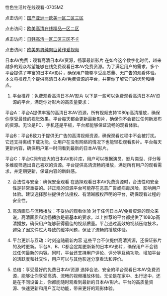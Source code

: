 
性色生活片在线观看-0705MZ

点击访问：<a href="https://heiliaowzu4ur.pages.dev">国产亚洲一欧美一区二区三区</a>

点击访问：<a href="https://heiliaozj3tjd.pages.dev">欧美高清在线精品一区二区</a>

点击访问：<a href="https://heiliaoe8ajia.pages.dev">日韩高清一区二区三区不卡</a>

点击访问：<a href="https://heiliaoxqkkct.pages.dev">欧美男男纯肉巨黄作爱视频</a>


日本AV免费：观看高清日本AV资源，畅享最新影片
在如今这个数字化时代，越来越多的观众希望能够在线免费观看日本AV免费资源。为了满足用户的需求，多个平台提供了丰富的日本AV影片，确保用户能够享受高质量、无广告的观看体验。本文将推荐几个提供高清日本AV免费资源的平台，并带你了解它们的优势和特点。

1. 平台推荐：免费观看高清日本AV影片
以下是一些可以免费观看高清日本AV资源的平台，满足你对影片的高质量要求：

平台A：平台A提供丰富的高清日本AV资源，所有视频支持1080p高清播放，确保你享受最佳的视觉效果。平台每天都会更新最新影片，确保你不会错过任何新发布的资源。无论是PC、手机还是平板，平台都能够保证流畅的观看体验。

平台B：平台B致力于提供无广告的高清视频资源，确保观看过程中不会被打扰。它还支持离线下载功能，让用户在没有网络的情况下也能轻松观看影片。平台每天更新内容，确保用户第一时间看到最新的日本AV影片。

平台C：平台C拥有庞大的日本AV影片库，用户可以根据演员、影片类型、评分等多维度筛选出自己喜欢的资源。平台提供高清流畅的播放，满足所有用户的观看需求，并定期更新，保证内容的新鲜感。

2. 合法性与安全：确保安全观看
在选择观看日本AV免费资源时，合法性和安全性是非常重要的。非正规的资源平台可能存在恶意广告或病毒风险，影响用户体验。建议选择那些提供合法授权、有清晰版权声明的平台，确保观看过程的安全性。

3. 高清画质与流畅播放：不妥协的观看体验
对于任何日本AV免费资源的观众来说，高清画质和流畅播放是最基本的要求。以上推荐的平台都提供了1080p高清播放，确保用户能够获得最佳的视频质量。平台通过高效的视频压缩技术，避免了因文件过大导致的缓冲问题，保证了流畅的播放体验。

4. 平台更新与互动：时刻追随最新内容
这些平台不仅提供高清资源，还保证影片的及时更新。平台A、B、C都会定期更新新的日本AV影片，确保用户不会错过任何最新的内容。同时，平台还支持用户评论、评分等互动功能，增加平台的活跃度和社交性，用户可以与其他影迷分享看法和评价。

5. 总结：享受最好的免费日本AV资源
选择合法、安全的平台观看日本AV免费资源，能够让你享受高清、流畅的视频播放体验。无论是在家中、出行途中，还是在不同设备上，你都能随时观看到最新的日本AV影片。平台的高质量资源、快速更新和用户互动功能，带来更好的观影体验。







<span style="display:none;">[Canonical link]( https://github.com/haha20250709/545403 ）</span>
